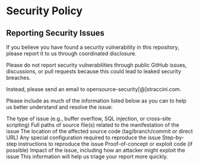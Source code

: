 # Security Policy

## Reporting Security Issues
If you believe you have found a security vulnerability in this repository, please report it to us through coordinated disclosure.

Please do not report security vulnerabilities through public GitHub issues, discussions, or pull requests because this could lead to leaked security breaches.

Instead, please send an email to opensource-security\[@\]straccini.com.

Please include as much of the information listed below as you can to help us better understand and resolve the issue:

The type of issue (e.g., buffer overflow, SQL injection, or cross-site scripting)
Full paths of source file(s) related to the manifestation of the issue
The location of the affected source code (tag/branch/commit or direct URL)
Any special configuration required to reproduce the issue
Step-by-step instructions to reproduce the issue
Proof-of-concept or exploit code (if possible)
Impact of the issue, including how an attacker might exploit the issue
This information will help us triage your report more quickly.
